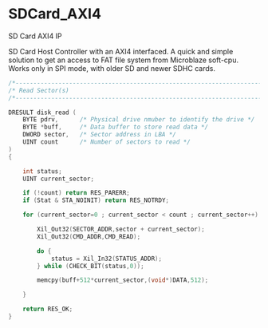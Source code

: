 # SDCard_AXI4
SD Card AXI4 IP


SD Card Host Controller with an AXI4 interfaced. A quick and simple solution to get an access to FAT file system from Microblaze soft-cpu.
Works only in SPI mode, with older SD and newer SDHC cards. 

```c
/*-----------------------------------------------------------------------*/
/* Read Sector(s)                                                        */
/*-----------------------------------------------------------------------*/

DRESULT disk_read (
	BYTE pdrv,		/* Physical drive nmuber to identify the drive */
	BYTE *buff,		/* Data buffer to store read data */
	DWORD sector,	/* Sector address in LBA */
	UINT count		/* Number of sectors to read */
)
{

	int status;
	UINT current_sector;

	if (!count) return RES_PARERR;
	if (Stat & STA_NOINIT) return RES_NOTRDY;

	for (current_sector=0 ; current_sector < count ; current_sector++) {

		Xil_Out32(SECTOR_ADDR,sector + current_sector);
		Xil_Out32(CMD_ADDR,CMD_READ);

		do {
			status = Xil_In32(STATUS_ADDR);
		} while (CHECK_BIT(status,0));

		memcpy(buff+512*current_sector,(void*)DATA,512);

	}

	return RES_OK;
}

```
